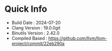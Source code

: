 # Quick Info
* Build Date : 2024-07-20
* Clang Version : 19.0.0git
* Binutils Version : 2.42.0
* Compiled Based : https://github.com/llvm/llvm-project/commit/22eb290a
